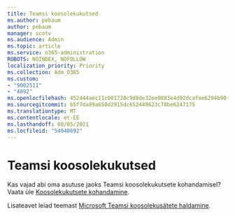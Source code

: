 ```yaml
---
title: Teamsi koosolekukutsed
ms.author: pebaum
author: pebaum
manager: scotv
ms.audience: Admin
ms.topic: article
ms.service: o365-administration
ROBOTS: NOINDEX, NOFOLLOW
localization_priority: Priority
ms.collection: Adm_O365
ms.custom:
- "9002511"
- "4892"
ms.openlocfilehash: 452444aec11c001728c9d8de32ee0883e4d92dcafee6294b90f481dc9531ed53
ms.sourcegitcommit: b5f7da89a650d2915dc652449623c78be6247175
ms.translationtype: MT
ms.contentlocale: et-EE
ms.lasthandoff: 08/05/2021
ms.locfileid: "54048692"
---
```

# <a name="teams-meeting-invitations"></a>Teamsi koosolekukutsed

Kas vajad abi oma asutuse jaoks Teamsi koosolekukutsete kohandamisel? Vaata üle [Koosolekukutsete kohandamine](https://docs.microsoft.com/microsoftteams/meeting-settings-in-teams#customize-meeting-invitations).  

Lisateavet leiad teemast [Microsoft Teamsi koosolekusätete haldamine](https://docs.microsoft.com/microsoftteams/meeting-settings-in-teams).
